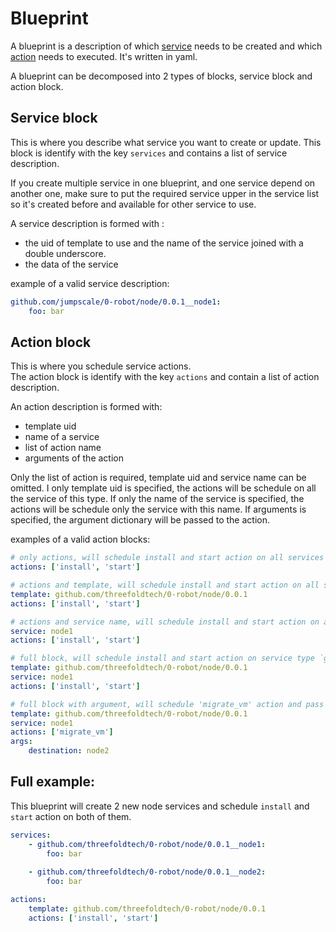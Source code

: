# Blueprint

A blueprint is a description of which [service](#service-block) needs to be created and which [action](#action-block) needs to executed. 
It's written in yaml.

A blueprint can be decomposed into 2 types of blocks, service block and action block.

## Service block
This is where you describe what service you want to create or update. This block is identify with the key `services` and contains a list of service description.

If you create multiple service in one blueprint, and one service depend on another one, make sure to put the required service upper in the service list so it's created before and available for other service to use.

A service description is formed with :
- the uid of template to use and the name of the service joined with a double underscore.
- the data of the service

example of a valid service description:
```yaml
github.com/jumpscale/0-robot/node/0.0.1__node1:
    foo: bar
```
    

## Action block
This is where you schedule service actions.  
The action block is identify with the key `actions` and contain a list of action description.

An action description is formed with:
- template uid
- name of a service
- list of action name
- arguments of the action

Only the list of action is required, template uid and service name can be omitted. 
I only template uid is specified, the actions will be schedule on all the service of this type.
If only the name of the service is specified, the actions will be schedule only the service with this name.
If arguments is specified, the argument dictionary will be passed to the action.

examples of a valid action blocks:
```yaml
# only actions, will schedule install and start action on all services
actions: ['install', 'start']
```

```yaml
# actions and template, will schedule install and start action on all services of type `github.com/jumpscale/0-robot/node/0.0.1`
template: github.com/threefoldtech/0-robot/node/0.0.1
actions: ['install', 'start']
```

```yaml
# actions and service name, will schedule install and start action on all services with name 'node1'
service: node1
actions: ['install', 'start']
```


```yaml
# full block, will schedule install and start action on service type `github.com/threefoldtech/0-robot/node/0.0.1` and with name 'node1'
template: github.com/threefoldtech/0-robot/node/0.0.1
service: node1
actions: ['install', 'start']
```

```yaml
# full block with argument, will schedule 'migrate_vm' action and pass the argument 'destination' to the 'migrate_vm' action.
template: github.com/threefoldtech/0-robot/node/0.0.1
service: node1
actions: ['migrate_vm']
args:
    destination: node2
```

## Full example:
This blueprint will  create 2 new node services and schedule `install` and `start` action on both of them.
```yaml
services:
    - github.com/threefoldtech/0-robot/node/0.0.1__node1:
        foo: bar
    
    - github.com/threefoldtech/0-robot/node/0.0.1__node2:
        foo: bar

actions:
    template: github.com/threefoldtech/0-robot/node/0.0.1
    actions: ['install', 'start']
```
